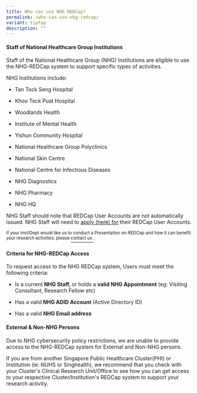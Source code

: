 ```yaml
---
title: Who can use NHG REDCap?
permalink: /who-can-use-nhg-redcap/
variant: tiptap
description: ""
---
```

<h4><strong>Staff of National Healthcare Group Institutions</strong></h4>
<p>Staff of the National Healthcare Group (NHG) Institutions are eligible
to use the NHG-REDCap system to support specific types of activities.&nbsp;</p>
<p>NHG Institutions include:</p>
<ul data-tight="true" class="tight">
<li>
<p>Tan Tock Seng Hospital</p>
</li>
<li>
<p>Khoo Teck Puat Hospital</p>
</li>
<li>
<p>Woodlands Health</p>
</li>
<li>
<p>Institute of Mental Health</p>
</li>
<li>
<p>Yishun Community Hospital</p>
</li>
<li>
<p>National Healthcare Group Polyclinics</p>
</li>
<li>
<p>National Skin Centre</p>
</li>
<li>
<p>National Centre for Infectious Diseases</p>
</li>
<li>
<p>NHG Diagnostics</p>
</li>
<li>
<p>NHG Pharmacy</p>
</li>
<li>
<p>NHG HQ</p>
</li>
</ul>
<p>NHG Staff should note that REDCap User Accounts are not automatically
issued. NHG Staff will need to <a href="/rcuser-access/" rel="noopener noreferrer nofollow" target="_blank">apply (here) for</a> their REDCap User Accounts.</p>
<p></p>
<p><sup>If your Inst/Dept would like us to conduct a Presentation on REDCap and how it can benefit your research activities, please </sup>
<a href="/contact-us/" rel="noopener noreferrer nofollow" target="_blank"><sup>contact us</sup>
</a><sup>.</sup>
</p>
<p></p>
<h4><strong>Criteria for NHG-REDCap Access</strong></h4>
<p>To request access to the NHG REDCap system, Users must meet the following
criteria:</p>
<ul data-tight="true" class="tight">
<li>
<p>Is a current <strong>NHG Staff, </strong>or holds a <strong>valid NHG Appointment</strong> (eg:
Visiting Consultant, Research Fellow etc)</p>
</li>
<li>
<p>Has a valid<strong> NHG ADID Account </strong>(Active Directory ID)</p>
</li>
<li>
<p>Has a valid <strong>NHG Email address</strong>
</p>
</li>
</ul>
<p></p>
<h4><strong>External &amp; Non-NHG Persons</strong></h4>
<p>Due to NHG cybersecurity policy restrictions, we are unable to provide
access to the NHG-REDCap system for External and Non-NHG persons.</p>
<p>If you are from another Singapore Public Healthcare Cluster(PHI) or Institution
(ie: NUHS or Singhealth), we recommend that you check with your Cluster's
Clinical Research Unit/Office to see how you can get access to your respective
Cluster/Institution's REDCap system to support your research activity.</p>
<p></p>
<h4></h4>
<p></p>